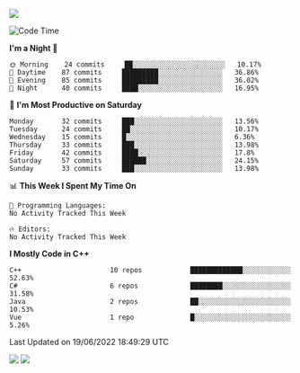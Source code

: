 ![](https://komarev.com/ghpvc/?username=lilpidgey&color=red)
<!--START_SECTION:waka-->
![Code Time](http://img.shields.io/badge/Code%20Time-0%20secs-blue)

**I'm a Night 🦉** 

```text
🌞 Morning    24 commits     ██░░░░░░░░░░░░░░░░░░░░░░░   10.17% 
🌆 Daytime    87 commits     █████████░░░░░░░░░░░░░░░░   36.86% 
🌃 Evening    85 commits     █████████░░░░░░░░░░░░░░░░   36.02% 
🌙 Night      40 commits     ████░░░░░░░░░░░░░░░░░░░░░   16.95%

```
📅 **I'm Most Productive on Saturday** 

```text
Monday       32 commits     ███░░░░░░░░░░░░░░░░░░░░░░   13.56% 
Tuesday      24 commits     ██░░░░░░░░░░░░░░░░░░░░░░░   10.17% 
Wednesday    15 commits     █░░░░░░░░░░░░░░░░░░░░░░░░   6.36% 
Thursday     33 commits     ███░░░░░░░░░░░░░░░░░░░░░░   13.98% 
Friday       42 commits     ████░░░░░░░░░░░░░░░░░░░░░   17.8% 
Saturday     57 commits     ██████░░░░░░░░░░░░░░░░░░░   24.15% 
Sunday       33 commits     ███░░░░░░░░░░░░░░░░░░░░░░   13.98%

```


📊 **This Week I Spent My Time On** 

```text
💬 Programming Languages: 
No Activity Tracked This Week

🔥 Editors: 
No Activity Tracked This Week

```

**I Mostly Code in C++** 

```text
C++                      10 repos            █████████████░░░░░░░░░░░░   52.63% 
C#                       6 repos             ████████░░░░░░░░░░░░░░░░░   31.58% 
Java                     2 repos             ██░░░░░░░░░░░░░░░░░░░░░░░   10.53% 
Vue                      1 repo              █░░░░░░░░░░░░░░░░░░░░░░░░   5.26%

```



 Last Updated on 19/06/2022 18:49:29 UTC
<!--END_SECTION:waka-->
![](https://hit.yhype.me/github/profile?user_id=42968544)
![](https://komarev.com/ghpvc/?lilpidgey)
